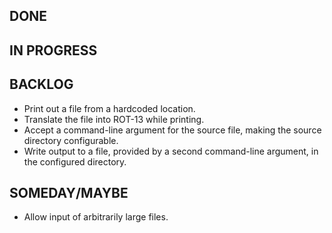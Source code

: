 DONE
----

IN PROGRESS
-----------

BACKLOG
-------
* Print out a file from a hardcoded location.
* Translate the file into ROT-13 while printing.
* Accept a command-line argument for the source file, making the source directory configurable.
* Write output to a file, provided by a second command-line argument, in the configured directory.

SOMEDAY/MAYBE
-------------
* Allow input of arbitrarily large files.

